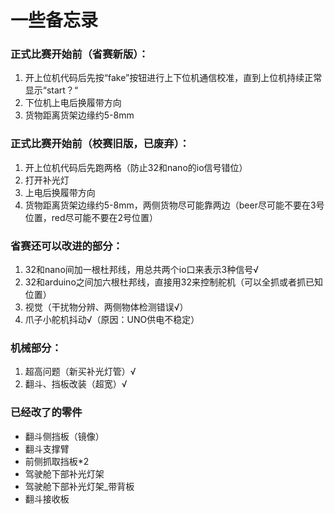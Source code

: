 # 一些备忘录

### 正式比赛开始前（省赛新版）：

1. 开上位机代码后先按“fake”按钮进行上下位机通信校准，直到上位机持续正常显示“start？“
2. 下位机上电后换履带方向
3. 货物距离货架边缘约5-8mm

### 正式比赛开始前（校赛旧版，已废弃）：

1. 开上位机代码后先跑两格（防止32和nano的io信号错位）
1. 打开补光灯
2. 上电后换履带方向
2. 货物距离货架边缘约5-8mm，两侧货物尽可能靠两边（beer尽可能不要在3号位置，red尽可能不要在2号位置）

### 省赛还可以改进的部分：

1. 32和nano间加一根杜邦线，用总共两个io口来表示3种信号√
2. 32和arduino之间加六根杜邦线，直接用32来控制舵机（可以全抓或者抓已知位置）
3. 视觉（干扰物分辨、两侧物体检测错误√）
3. 爪子小舵机抖动√（原因：UNO供电不稳定）

### 机械部分：

1. 超高问题（新买补光灯管）√
2. 翻斗、挡板改装（超宽）√



### 已经改了的零件

- 翻斗侧挡板（镜像）
- 翻斗支撑臂
- 前侧抓取挡板*2
- 驾驶舱下部补光灯架
- 驾驶舱下部补光灯架_带背板
- 翻斗接收板